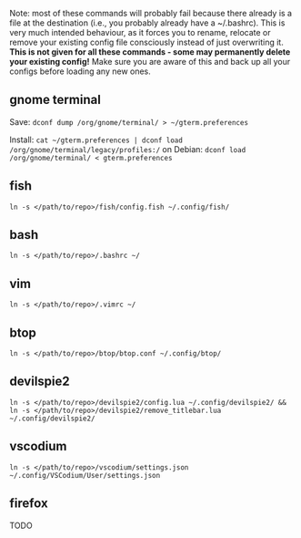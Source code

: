Note: most of these commands will probably fail because there already is a file at the destination (i.e., you probably already have a ~/.bashrc). This is very much intended behaviour, as it forces you to rename, relocate or remove your existing config file consciously instead of just overwriting it. **This is not given for all these commands - some may permanently delete your existing config!** Make sure you are aware of this and back up all your configs before loading any new ones.

## gnome terminal
Save:
`dconf dump /org/gnome/terminal/ > ~/gterm.preferences`

Install:
`cat ~/gterm.preferences | dconf load /org/gnome/terminal/legacy/profiles:/`
on Debian:
`dconf load /org/gnome/terminal/ < gterm.preferences`

## fish
`ln -s </path/to/repo>/fish/config.fish ~/.config/fish/`   

## bash
`ln -s </path/to/repo>/.bashrc ~/`

## vim
`ln -s </path/to/repo>/.vimrc ~/`

## btop
`ln -s </path/to/repo>/btop/btop.conf ~/.config/btop/`

## devilspie2
`ln -s </path/to/repo>/devilspie2/config.lua ~/.config/devilspie2/ && ln -s </path/to/repo>/devilspie2/remove_titlebar.lua ~/.config/devilspie2/`

## vscodium
`ln -s </path/to/repo>/vscodium/settings.json ~/.config/VSCodium/User/settings.json`

## firefox
TODO
